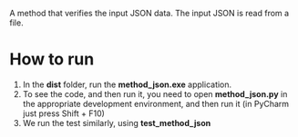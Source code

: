 A method that verifies the input JSON data. The input JSON is read from a file.
# How to run
1. In the **dist** folder, run the **method_json.exe** application.
2. To see the code, and then run it, you need to open **method_json.py** in the appropriate development environment, and then run it (in PyCharm just press Shift + F10)
3. We run the test similarly, using **test_method_json**